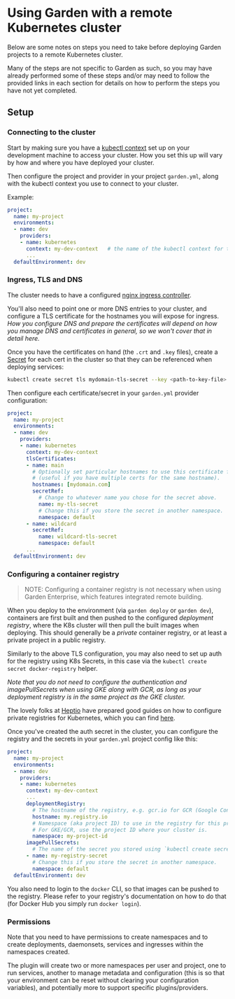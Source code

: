 # Using Garden with a remote Kubernetes cluster

Below are some notes on steps you need to take before deploying Garden projects to a remote Kubernetes cluster.

Many of the steps are not specific to Garden as such, so you may have already performed some of these steps
and/or may need to follow the provided links in each section for details on how to perform the steps you have
not yet completed.

## Setup 

### Connecting to the cluster

Start by making sure you have a [kubectl context](https://kubernetes.io/docs/tasks/access-application-cluster/configure-access-multiple-clusters/)
set up on your development machine to access your cluster. How you set this up will vary by how and where you
have deployed your cluster.

Then configure the project and provider in your project `garden.yml`, along with the kubectl context you use to
connect to your cluster.

Example:

```yaml
project:
  name: my-project
  environments:
  - name: dev
    providers:
    - name: kubernetes
      context: my-dev-context   # the name of the kubectl context for the cluster
      ...
  defaultEnvironment: dev
```

### Ingress, TLS and DNS

The cluster needs to have a configured [nginx ingress controller](https://github.com/kubernetes/ingress-nginx).

You'll also need to point one or more DNS entries to your cluster, and configure a TLS certificate for the hostnames
you will expose for ingress.
_How you configure DNS and prepare the certificates will depend on how you manage DNS and certificates in general,
so we won't cover that in detail here._

Once you have the certificates on hand (the `.crt` and `.key` files), create a
[Secret](https://kubernetes.io/docs/concepts/configuration/secret/) for each cert in the cluster so that
they can be referenced when deploying services:

```sh
kubectl create secret tls mydomain-tls-secret --key <path-to-key-file> --cert <path-to-crt-file>
```

Then configure each certificate/secret in your `garden.yml` provider configuration:

```yaml
project:
  name: my-project
  environments:
  - name: dev
    providers:
    - name: kubernetes
      context: my-dev-context
      tlsCertificates:
      - name: main
        # Optionally set particular hostnames to use this certificate for
        # (useful if you have multiple certs for the same hostname).
        hostnames: [mydomain.com]
        secretRef:
          # Change to whatever name you chose for the secret above.
          name: my-tls-secret
          # Change this if you store the secret in another namespace.
          namespace: default
      - name: wildcard
        secretRef:
          name: wildcard-tls-secret
          namespace: default
      ...
  defaultEnvironment: dev
```

### Configuring a container registry

> NOTE: Configuring a container registry is not necessary when using Garden Enterprise, which features integrated remote building.

When you deploy to the environment (via `garden deploy` or `garden dev`), containers are first built and then pushed
to the configured _deployment registry_, where the K8s cluster will then pull the built images when deploying.
This should generally be a _private_ container registry, or at least a private project in a public registry.

Similarly to the above TLS configuration, you may also need to set up auth for the registry using K8s Secrets, in this
case via the `kubectl create secret docker-registry` helper.

_Note that you do not need to configure the authentication and imagePullSecrets when using GKE along with GCR,
as long as your deployment registry is in the same project as the GKE cluster._

The lovely folks at [Heptio](https://heptio.com) have prepared good guides on how to configure private registries
for Kubernetes, which you can find [here](http://docs.heptio.com/content/private-registries.html).

Once you've created the auth secret in the cluster, you can configure the registry and the secrets in your
`garden.yml` project config like this:

```yaml
project:
  name: my-project
  environments:
  - name: dev
    providers:
    - name: kubernetes
      context: my-dev-context
      ...
      deploymentRegistry:
        # The hostname of the registry, e.g. gcr.io for GCR (Google Container Registry)
        hostname: my.registry.io
        # Namespace (aka project ID) to use in the registry for this project.
        # For GKE/GCR, use the project ID where your cluster is.
        namespace: my-project-id
      imagePullSecrets:
        # The name of the secret you stored using `kubectl create secret docker-registry`
      - name: my-registry-secret
        # Change this if you store the secret in another namespace.
        namespace: default
  defaultEnvironment: dev
```

You also need to login to the `docker` CLI, so that images can be pushed to the registry. Please refer
to your registry's documentation on how to do that (for Docker Hub you simply run `docker login`).

### Permissions

Note that you need to have permissions to create namespaces and to create deployments,
daemonsets, services and ingresses within the namespaces created.

The plugin will create two or more namespaces per user and project, one to run services, another to manage
metadata and configuration (this is so that your environment can be reset without
clearing your configuration variables), and potentially more to support specific plugins/providers.